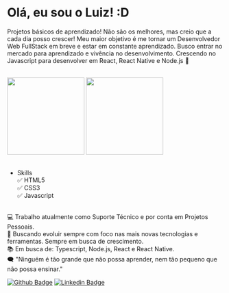 # Olá, eu sou o Luiz! :D

Projetos básicos de aprendizado! Não são os melhores, mas creio que a cada dia posso crescer!
Meu maior objetivo é me tornar um Desenvolvedor Web FullStack em breve e estar em constante aprendizado. Busco entrar no mercado para aprendizado e vivência no desenvolvimento. Crescendo no Javascript para desenvolver em React, React Native e Node.js 🚀

</br>
<div>
  <a href="https://github.com/tiagosantana88">
  <img height="180em" src="https://github-readme-stats.vercel.app/api?username=luizfelipeb&amp;show_icons=true&amp;theme=merko&amp;include_all_commits=true&amp;count_private=true" style="max-width: 100%;"></a>
  <a href="https://github.com/luizfelipeb">
    <img height="180em" src="https://github-readme-stats.vercel.app/api/top-langs/?username=luizfelipeb&amp;layout=compact&amp;langs_count=7&amp;theme=merko" style="max-width: 50%;"></a>
</div>
</br>

- Skills
</br>✅ HTML5
</br>✅ CSS3
</br>✅ Javascript

</br>💻 Trabalho atualmente como Suporte Técnico e por conta em Projetos Pessoais.
</br>🚀 Buscando evoluir sempre com foco nas mais novas tecnologias e ferramentas. Sempre em busca de crescimento.
</br>📚 Em busca de: Typescript, Node.js, React e React Native.
</br>🗨 "Ninguém é tão grande que não possa aprender, nem tão pequeno que não possa ensinar."

[![Github Badge](https://img.shields.io/badge/-Github-000?style=flat-square&logo=Github&logoColor=white&link=https://github.com/luizfelipeb)](https://github.com/luizfelipeb) [![Linkedin Badge](https://img.shields.io/badge/-LinkedIn-blue?style=flat-square&logo=Linkedin&logoColor=white&link=https://www.linkedin.com/in/luiz-felipe-barros/)](https://www.linkedin.com/in/luiz-felipe-barros/)

